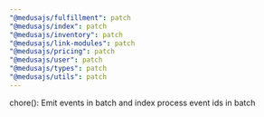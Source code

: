 ```yaml
---
"@medusajs/fulfillment": patch
"@medusajs/index": patch
"@medusajs/inventory": patch
"@medusajs/link-modules": patch
"@medusajs/pricing": patch
"@medusajs/user": patch
"@medusajs/types": patch
"@medusajs/utils": patch
---
```


chore(): Emit events in batch and index process event ids in batch
